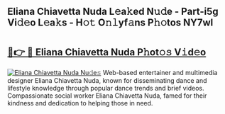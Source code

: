 ## Eliana Chiavetta Nuda L𝚎a𝚔ed N𝚞𝚍e - Part-i5g Vi𝚍𝚎o L𝚎a𝚔s - H𝚘𝚝 O𝚗𝚕yf𝚊ns P𝚑𝚘tos NY7wl

# <h2><a href="http://kfa9nm.oniu.top/?m=Eliana+Chiavetta+Nuda">🔗👉 🔴 Eliana Chiavetta Nuda P𝚑ot𝚘𝚜 V𝚒d𝚎o</a></h2>

[![Eliana Chiavetta Nuda Nu𝚍e𝚜](https://i.imgur.com/0qMVB7G.gif)](http://kfa9nm.oniu.top/?m=Eliana+Chiavetta+Nuda)
Web-based entertainer and multimedia designer Eliana Chiavetta Nuda, known for disseminating dance and lifestyle knowledge through popular dance trends and brief videos. Compassionate social worker Eliana Chiavetta Nuda, famed for their kindness and dedication to helping those in need.  
